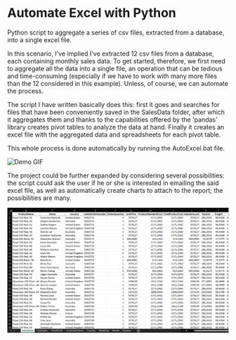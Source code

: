 # Automate Excel with Python
Python script to aggregate a series of csv files, extracted from a database, into a single excel file.

In this scenario, I've implied I've extracted 12 csv files from a database, each containing monthly sales data. 
To get started, therefore, we first need to aggregate all the data into a single file, an operation that can be tedious and time-consuming (especially if we have to work with many more files than the 12 considered in this example). Unless, of course, we can automate the process.

The script I have written basically does this: first it goes and searches for files that have been conveniently saved in the SalesData folder, after which it aggregates them and thanks to the capabilities offered by the 'pandas' library creates pivot tables to analyze the data at hand. Finally it creates an excel file with the aggregated data and spreadsheets for each pivot table.

This whole process is done automatically by running the AutoExcel.bat file.

<img src="./Gif/AutoExcel.gif" alt="Demo GIF">

The project could be further expanded by considering several possibilities: the script could ask the user if he or she is interested in emailing the said excel file, as well as automatically create charts to attach to the report; the possibilities are many.

<img src="./Gif/AutoExcel2.gif" alt="Demo2 GIF">
